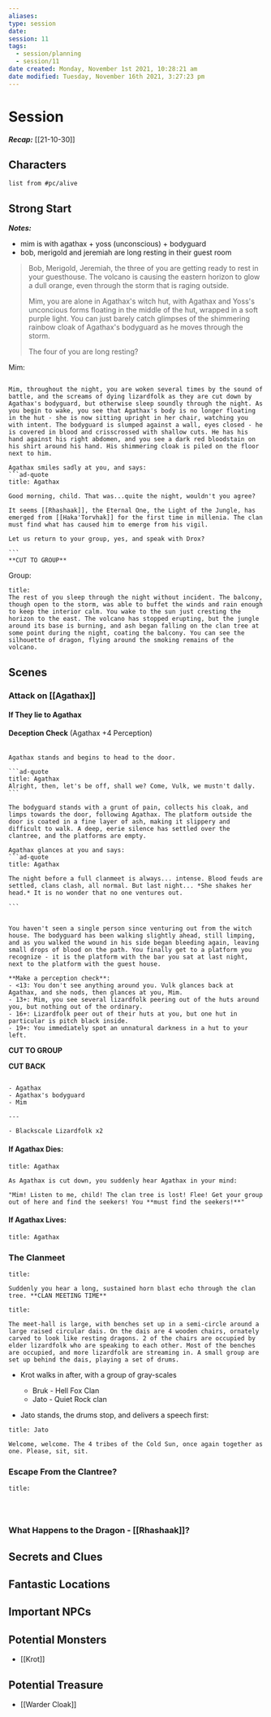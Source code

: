 ```yaml
---
aliases: 
type: session
date: 
session: 11
tags:
  - session/planning
  - session/11
date created: Monday, November 1st 2021, 10:28:21 am
date modified: Tuesday, November 16th 2021, 3:27:23 pm
---
```


# Session
***Recap:*** [[21-10-30]]

## Characters
```dataview
list from #pc/alive 
```

## Strong Start
***Notes:***
- mim is with agathax + yoss (unconscious) + bodyguard
- bob, merigold and jeremiah are long resting in their guest room

> Bob, Merigold, Jeremiah, the three of you are getting ready to rest in your guesthouse. The volcano is causing the eastern horizon to glow a dull orange, even through the storm that is raging outside. 
>
> Mim, you are alone in Agathax's witch hut, with Agathax and Yoss's unconcious forms floating in the middle of the hut, wrapped in a soft purple light. You can just barely catch glimpses of the shimmering rainbow cloak of Agathax's bodyguard as he moves through the storm. 
> 
> The four of you are long resting?

Mim: 
````ad-dnd

Mim, throughout the night, you are woken several times by the sound of battle, and the screams of dying lizardfolk as they are cut down by Agathax's bodyguard, but otherwise sleep soundly through the night. As you begin to wake, you see that Agathax's body is no longer floating in the hut - she is now sitting upright in her chair, watching you with intent. The bodyguard is slumped against a wall, eyes closed - he is covered in blood and crisscrossed with shallow cuts. He has his hand against his right abdomen, and you see a dark red bloodstain on his shirt around his hand. His shimmering cloak is piled on the floor next to him.

Agathax smiles sadly at you, and says:
```ad-quote
title: Agathax

Good morning, child. That was...quite the night, wouldn't you agree?

It seems [[Rhashaak]], the Eternal One, the Light of the Jungle, has emerged from [[Haka'Torvhak]] for the first time in millenia. The clan must find what has caused him to emerge from his vigil.

Let us return to your group, yes, and speak with Drox?
 
```
**CUT TO GROUP**

````

Group:
````ad-dnd
title:
The rest of you sleep through the night without incident. The balcony, though open to the storm, was able to buffet the winds and rain enough to keep the interior calm. You wake to the sun just cresting the horizon to the east. The volcano has stopped erupting, but the jungle around its base is burning, and ash began falling on the clan tree at some point during the night, coating the balcony. You can see the silhouette of dragon, flying around the smoking remains of the volcano.

````

 

## Scenes
### Attack on [[Agathax]]

#### If They lie to Agathax
**Deception Check** (Agathax +4 Perception)

####

````ad-dnd

Agathax stands and begins to head to the door.

```ad-quote
title: Agathax
Alright, then, let's be off, shall we? Come, Vulk, we mustn't dally.
```

The bodyguard stands with a grunt of pain, collects his cloak, and limps towards the door, following Agathax. The platform outside the door is coated in a fine layer of ash, making it slippery and difficult to walk. A deep, eerie silence has settled over the clantree, and the platforms are empty.

Agathax glances at you and says:
```ad-quote
title: Agathax

The night before a full clanmeet is always... intense. Blood feuds are settled, clans clash, all normal. But last night... *She shakes her head.* It is no wonder that no one ventures out.

```

````

```ad-dnd

You haven't seen a single person since venturing out from the witch house. The bodyguard has been walking slightly ahead, still limping, and as you walked the wound in his side began bleeding again, leaving small drops of blood on the path. You finally get to a platform you recognize - it is the platform with the bar you sat at last night, next to the platform with the guest house.

**Make a perception check**:
- <13: You don't see anything around you. Vulk glances back at Agathax, and she nods, then glances at you, Mim.
- 13+: Mim, you see several lizardfolk peering out of the huts around you, but nothing out of the ordinary.
- 16+: Lizardfolk peer out of their huts at you, but one hut in particular is pitch black inside.
- 19+: You immediately spot an unnatural darkness in a hut to your left.

```

**CUT TO GROUP**

**CUT BACK**

```ad-battle

- Agathax
- Agathax's bodyguard
- Mim

---

- Blackscale Lizardfolk x2

```

#### If Agathax Dies:
```ad-quote
title: Agathax

As Agathax is cut down, you suddenly hear Agathax in your mind:

"Mim! Listen to me, child! The clan tree is lost! Flee! Get your group out of here and find the seekers! You **must find the seekers!**"
```

#### If Agathax Lives:
```ad-quote
title: Agathax

```

### The Clanmeet
```ad-dnd
title:

Suddenly you hear a long, sustained horn blast echo through the clan tree. **CLAN MEETING TIME**

```

```ad-dnd
title:

The meet-hall is large, with benches set up in a semi-circle around a large raised circular dais. On the dais are 4 wooden chairs, ornately carved to look like resting dragons. 2 of the chairs are occupied by elder lizardfolk who are speaking to each other. Most of the benches are occupied, and more lizardfolk are streaming in. A small group are set up behind the dais, playing a set of drums.

```

- Krot walks in after, with a group of gray-scales
	- Bruk - Hell Fox Clan
	- Jato - Quiet Rock clan



- Jato stands,  the drums stop, and delivers a speech first:

```ad-quote
title: Jato

Welcome, welcome. The 4 tribes of the Cold Sun, once again together as one. Please, sit, sit.

```




### Escape From the Clantree?

```ad-dnd
title:




```

### What Happens to the Dragon - [[Rhashaak]]?



## Secrets and Clues


## Fantastic Locations


## Important NPCs


## Potential Monsters
- [[Krot]]

## Potential Treasure
- [[Warder Cloak]]
